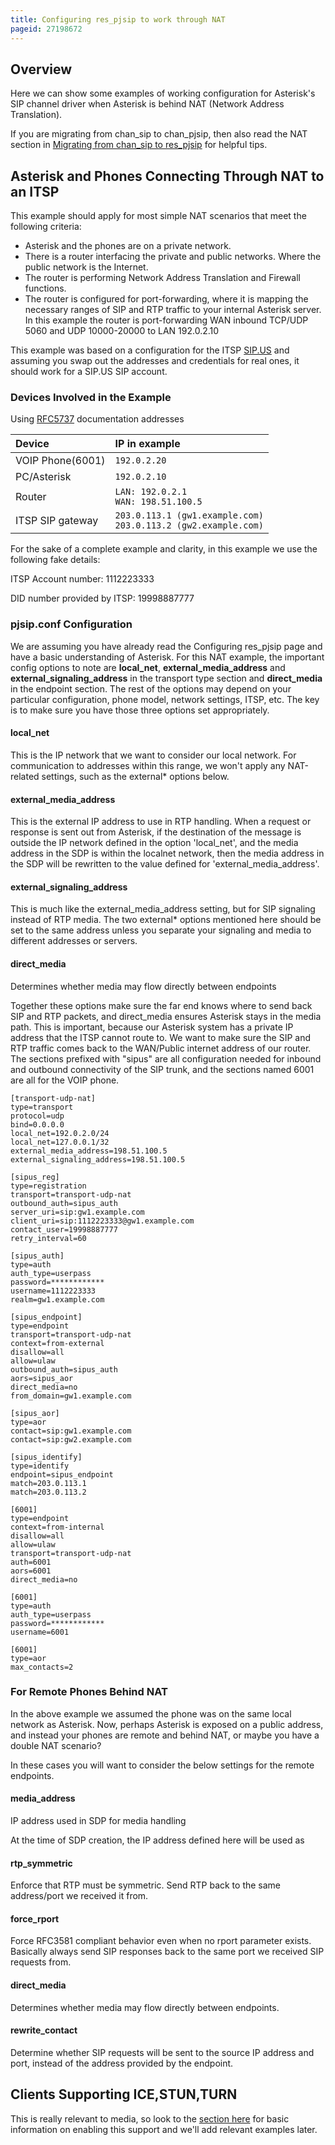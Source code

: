 ```yaml
---
title: Configuring res_pjsip to work through NAT
pageid: 27198672
---
```


## Overview 

Here we can show some examples of working configuration for Asterisk's SIP channel driver when Asterisk is behind NAT (Network Address Translation).

If you are migrating from chan_sip to chan_pjsip, then also read the NAT section in [Migrating from chan_sip to res_pjsip](/Configuration/Channel-Drivers/SIP/Configuring-res_pjsip/Migrating-from-chan_sip-to-res_pjsip) for helpful tips.

## Asterisk and Phones Connecting Through NAT to an ITSP

This example should apply for most simple NAT scenarios that meet the following criteria:

* Asterisk and the phones are on a private network.
* There is a router interfacing the private and public networks. Where the public network is the Internet.
* The router is performing Network Address Translation and Firewall functions.
* The router is configured for port-forwarding, where it is mapping the necessary ranges of SIP and RTP traffic to your internal Asterisk server.  
In this example the router is port-forwarding WAN inbound TCP/UDP 5060 and UDP 10000-20000 to LAN 192.0.2.10

This example was based on a configuration for the ITSP [SIP.US](https://www.sip.us/) and assuming you swap out the addresses and credentials for real ones, it should work for a SIP.US SIP account.

### Devices Involved in the Example

Using [RFC5737](http://tools.ietf.org/html/rfc5737) documentation addresses

| Device           | IP in example                                                      |
| :--------------- | :----------------------------------------------------------------- |
| VOIP Phone(6001) | `192.0.2.20`                                                       |
| PC/Asterisk      | `192.0.2.10`                                                       |
| Router           | `LAN: 192.0.2.1`<br>`WAN: 198.51.100.5`                            |
| ITSP SIP gateway | `203.0.113.1 (gw1.example.com)`<br>`203.0.113.2 (gw2.example.com)` |

For the sake of a complete example and clarity, in this example we use the following fake details:

ITSP Account number:  1112223333

DID number provided by ITSP:  19998887777

### pjsip.conf Configuration

We are assuming you have already read the Configuring res_pjsip page and have a basic understanding of Asterisk. For this NAT example, the important config options to note are **local_net**, **external_media_address** and **external_signaling_address** in the transport type section and **direct_media** in the endpoint section. The rest of the options may depend on your particular configuration, phone model, network settings, ITSP, etc. The key is to make sure you have those three options set appropriately.

#### local_net

This is the IP network that we want to consider our local network. For communication to addresses within this range, we won't apply any NAT-related settings, such as the external\* options below.

#### external_media_address

This is the external IP address to use in RTP handling. When a request or response is sent out from Asterisk, if the destination of the message is outside the IP network defined in the option 'local_net', and the media address in the SDP is within the localnet network, then the media address in the SDP will be rewritten to the value defined for 'external_media_address'.

#### external_signaling_address

This is much like the external_media_address setting, but for SIP signaling instead of RTP media. The two external\* options mentioned here should be set to the same address unless you separate your signaling and media to different addresses or servers.

#### direct_media

Determines whether media may flow directly between endpoints

Together these options make sure the far end knows where to send back SIP and RTP packets, and direct_media ensures Asterisk stays in the media path. This is important, because our Asterisk system has a private IP address that the ITSP cannot route to. We want to make sure the SIP and RTP traffic comes back to the WAN/Public internet address of our router. The sections prefixed with "sipus" are all configuration needed for inbound and outbound connectivity of the SIP trunk, and the sections named 6001 are all for the VOIP phone.

```
[transport-udp-nat]
type=transport
protocol=udp
bind=0.0.0.0
local_net=192.0.2.0/24
local_net=127.0.0.1/32
external_media_address=198.51.100.5
external_signaling_address=198.51.100.5

[sipus_reg]
type=registration
transport=transport-udp-nat
outbound_auth=sipus_auth
server_uri=sip:gw1.example.com
client_uri=sip:1112223333@gw1.example.com
contact_user=19998887777
retry_interval=60

[sipus_auth]
type=auth
auth_type=userpass
password=************
username=1112223333
realm=gw1.example.com

[sipus_endpoint]
type=endpoint
transport=transport-udp-nat
context=from-external
disallow=all
allow=ulaw
outbound_auth=sipus_auth
aors=sipus_aor
direct_media=no
from_domain=gw1.example.com

[sipus_aor]
type=aor
contact=sip:gw1.example.com
contact=sip:gw2.example.com

[sipus_identify]
type=identify
endpoint=sipus_endpoint
match=203.0.113.1
match=203.0.113.2

[6001]
type=endpoint
context=from-internal
disallow=all
allow=ulaw
transport=transport-udp-nat
auth=6001
aors=6001
direct_media=no

[6001]
type=auth
auth_type=userpass
password=************
username=6001

[6001]
type=aor
max_contacts=2

```

### For Remote Phones Behind NAT

In the above example we assumed the phone was on the same local network as Asterisk. Now, perhaps Asterisk is exposed on a public address, and instead your phones are remote and behind NAT, or maybe you have a double NAT scenario?

In these cases you will want to consider the below settings for the remote endpoints.

#### media_address

IP address used in SDP for media handling

At the time of SDP creation, the IP address defined here will be used as  


#### rtp_symmetric

Enforce that RTP must be symmetric. Send RTP back to the same address/port we received it from.

#### force_rport

Force RFC3581 compliant behavior even when no rport parameter exists. Basically always send SIP responses back to the same port we received SIP requests from.

#### direct_media

Determines whether media may flow directly between endpoints.

#### rewrite_contact

Determine whether SIP requests will be sent to the source IP address and port, instead of the address provided by the endpoint.

## Clients Supporting ICE,STUN,TURN

This is really relevant to media, so look to the [section here](/Configuration/Miscellaneous/Interactive-Connectivity-Establishment-ICE-in-Asterisk) for basic information on enabling this support and we'll add relevant examples later.

